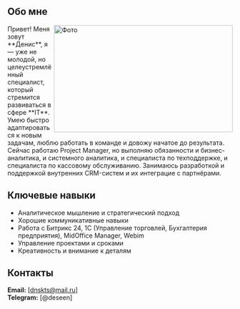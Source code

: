 ##  Обо мне  <div >
<img src="https://storage.yandexcloud.net/storage.yasno.media/nat-geo/images/2020/6/25/0fc978aba29e466e8eb4ffc946532d5e.max-2000x1000.jpg" alt="Фото" width="400" height="240" align="right">
</div>
  Привет! Меня зовут **Денис**, я — уже не молодой, но целеустремлённый специалист, который стремится развиваться в сфере **IT**.  
Умею быстро адаптироваться к новым задачам, люблю работать в команде и довожу начатое до результата.
  Сейчас работаю Project Manager, но выполняю обязанности и бизнес-аналитика, и системного аналитика, и специалиста по техподдержке, и специалиста по кассовому обслуживанию. 
Занимаюсь разработкой и поддержкой внутренних CRM-систем и их интеграцие с партнёрами.


##  Ключевые навыки
- Аналитическое мышление и стратегический подход
- Хорошие коммуникативные навыки
- Работа с Битрикс 24, 1С (Управление торговлей, Бухгалтерия предприятия), MidOffice Manager, Webim
- Управление проектами и сроками
- Креативность и внимание к деталям


##  Контакты
**Email:** [dnskts@mail.ru]  
**Telegram:** [@deseen]  



